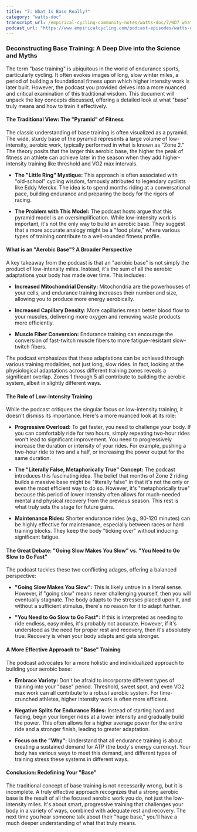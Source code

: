 ```yaml
---
title: "7: What Is Base Really?"
category: "watts-doc"
transcript_url: /empirical-cycling-community-notes/watts-doc/7/WD7 what is base - 5_24_19, 12.49 PM (transcribed on 08-Aug-2025 11-04-50).txt
podcast_url: "https://www.empiricalcycling.com/podcast-episodes/watts-doc-7-what-is-base-really"
---
```


### Deconstructing Base Training: A Deep Dive into the Science and Myths

The term "base training" is ubiquitous in the world of endurance sports, particularly cycling. It often evokes images of long, slow winter miles, a period of building a foundational fitness upon which higher intensity work is later built. However, the podcast you provided delves into a more nuanced and critical examination of this traditional wisdom. This document will unpack the key concepts discussed, offering a detailed look at what "base" truly means and how to train it effectively.

#### The Traditional View: The "Pyramid" of Fitness

The classic understanding of base training is often visualized as a pyramid. The wide, sturdy base of the pyramid represents a large volume of low-intensity, aerobic work, typically performed in what is known as "Zone 2." The theory posits that the larger this aerobic base, the higher the peak of fitness an athlete can achieve later in the season when they add higher-intensity training like threshold and VO2 max intervals.

-   **The "Little Ring" Mystique:** This approach is often associated with "old-school" cycling wisdom, famously attributed to legendary cyclists like Eddy Merckx. The idea is to spend months riding at a conversational pace, building endurance and preparing the body for the rigors of racing.
    
-   **The Problem with This Model:** The podcast hosts argue that this pyramid model is an oversimplification. While low-intensity work is important, it's not the only way to build an aerobic base. They suggest that a more accurate analogy might be a "food plate," where various types of training contribute to a well-rounded fitness profile.
    

#### What is an "Aerobic Base"? A Broader Perspective

A key takeaway from the podcast is that an "aerobic base" is not simply the product of low-intensity miles. Instead, it's the sum of all the aerobic adaptations your body has made over time. This includes:

-   **Increased Mitochondrial Density:** Mitochondria are the powerhouses of your cells, and endurance training increases their number and size, allowing you to produce more energy aerobically.
    
-   **Increased Capillary Density:** More capillaries mean better blood flow to your muscles, delivering more oxygen and removing waste products more efficiently.
    
-   **Muscle Fiber Conversion:** Endurance training can encourage the conversion of fast-twitch muscle fibers to more fatigue-resistant slow-twitch fibers.
    

The podcast emphasizes that these adaptations can be achieved through various training modalities, not just long, slow rides. In fact, looking at the physiological adaptations across different training zones reveals a significant overlap. Zones 1 through 5 all contribute to building the aerobic system, albeit in slightly different ways.

#### The Role of Low-Intensity Training

While the podcast critiques the singular focus on low-intensity training, it doesn't dismiss its importance. Here's a more nuanced look at its role:

-   **Progressive Overload:** To get faster, you need to challenge your body. If you can comfortably ride for two hours, simply repeating two-hour rides won't lead to significant improvement. You need to progressively increase the duration or intensity of your rides. For example, pushing a two-hour ride to two and a half, or increasing the power output for the same duration.
    
-   **The "Literally False, Metaphorically True" Concept:** The podcast introduces this fascinating idea. The belief that months of Zone 2 riding builds a massive base might be "literally false" in that it's not the only or even the most efficient way to do so. However, it's "metaphorically true" because this period of lower intensity often allows for much-needed mental and physical recovery from the previous season. This rest is what truly sets the stage for future gains.
    
-   **Maintenance Rides:** Shorter endurance rides (e.g., 90-120 minutes) can be highly effective for maintenance, especially between races or hard training blocks. They keep the body "ticking over" without inducing significant fatigue.
    

#### The Great Debate: "Going Slow Makes You Slow" vs. "You Need to Go Slow to Go Fast"

The podcast tackles these two conflicting adages, offering a balanced perspective:

-   **"Going Slow Makes You Slow":** This is likely untrue in a literal sense. However, if "going slow" means never challenging yourself, then you will eventually stagnate. The body adapts to the stresses placed upon it, and without a sufficient stimulus, there's no reason for it to adapt further.
    
-   **"You Need to Go Slow to Go Fast":** If this is interpreted as needing to ride endless, easy miles, it's probably not accurate. However, if it's understood as the need for proper rest and recovery, then it's absolutely true. Recovery is when your body adapts and gets stronger.
    

#### A More Effective Approach to "Base" Training

The podcast advocates for a more holistic and individualized approach to building your aerobic base:

-   **Embrace Variety:** Don't be afraid to incorporate different types of training into your "base" period. Threshold, sweet spot, and even VO2 max work can all contribute to a robust aerobic system. For time-crunched athletes, higher intensity work is often more efficient.
    
-   **Negative Splits for Endurance Rides:** Instead of starting hard and fading, begin your longer rides at a lower intensity and gradually build the power. This often allows for a higher average power for the entire ride and a stronger finish, leading to greater adaptation.
    
-   **Focus on the "Why":** Understand that all endurance training is about creating a sustained demand for ATP (the body's energy currency). Your body has various ways to meet this demand, and different types of training stress these systems in different ways.
    

#### Conclusion: Redefining Your "Base"

The traditional concept of base training is not necessarily wrong, but it is incomplete. A truly effective approach recognizes that a strong aerobic base is the result of all the focused aerobic work you do, not just the low-intensity miles. It's about smart, progressive training that challenges your body in a variety of ways, combined with adequate rest and recovery. The next time you hear someone talk about their "huge base," you'll have a much deeper understanding of what that truly means.